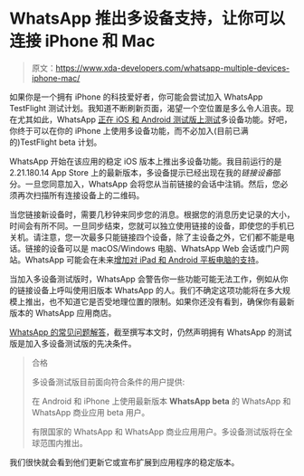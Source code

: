 # WhatsApp 推出多设备支持，让你可以连接 iPhone 和 Mac

> 原文：<https://www.xda-developers.com/whatsapp-multiple-devices-iphone-mac/>

如果你是一个拥有 iPhone 的科技爱好者，你可能会尝试加入 WhatsApp TestFlight 测试计划。我知道不断刷新页面，渴望一个空位置是多么令人沮丧。现在尤其如此，WhatsApp [正在 iOS 和 Android 测试版上测试](https://www.xda-developers.com/whatsapp-multi-device-support-rolling-out/)多设备功能。好吧，你终于可以在你的 iPhone 上使用多设备功能，而不必加入(目前已满的)TestFlight beta 计划。

WhatsApp 开始在该应用的稳定 iOS 版本上推出多设备功能。我目前运行的是 2.21.180.14 App Store 上的最新版本，多设备提示已经出现在我的*链接设备*部分。一旦您同意加入，WhatsApp 会将您从当前链接的会话中注销。然后，您必须再次扫描所有连接设备上的二维码。

当您链接新设备时，需要几秒钟来同步您的消息。根据您的消息历史记录的大小，时间会有所不同。一旦同步结束，您就可以独立使用链接的设备，即使您的手机已关机。请注意，您一次最多只能链接四个设备，除了主设备之外，它们都不能是电话。链接的设备可以是 macOS/Windows 电脑、WhatsApp Web 会话或门户网站。WhatsApp 可能会在未来[增加对 iPad 和 Android 平板电脑的支持](https://www.xda-developers.com/whatsapp-multi-device-ipads-tablets/)。

当加入多设备测试版时，WhatsApp 会警告你一些功能可能无法工作，例如从你的链接设备上呼叫使用旧版本 WhatsApp 的人。我们不确定这项功能将在多大规模上推出，也不知道它是否受地理位置的限制。如果你还没有看到，确保你有最新版本的 WhatsApp 应用商店。

[WhatsApp 的常见问题解答](https://faq.whatsapp.com/general/download-and-installation/about-multi-device-beta?lg=en&lc=US&eea=0)，截至撰写本文时，仍然声明拥有 WhatsApp 的测试版是加入多设备测试版的先决条件。

> 合格
> 
> 多设备测试版目前面向符合条件的用户提供:
> 
> 在 Android 和 iPhone 上使用最新版本 **WhatsApp beta** 的 WhatsApp 和 WhatsApp 商业应用 beta 用户。
> 
> 有限国家的 WhatsApp 和 WhatsApp 商业应用用户。多设备测试版将在全球范围内推出。

我们很快就会看到他们更新它或宣布扩展到应用程序的稳定版本。